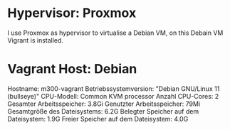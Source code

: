 # Hypervisor: Proxmox

I use Proxmox as hypervisor to virtualise a Debian VM, on this Debain VM Vigrant is installed.

# Vagrant Host: Debian

Hostname: m300-vagrant
Betriebssystemversion: "Debian GNU/Linux 11 (bullseye)"
CPU-Modell: Common KVM processor
Anzahl CPU-Cores: 2
Gesamter Arbeitsspeicher: 3.8Gi
Genutzter Arbeitsspeicher: 79Mi
Gesamtgröße des Dateisystems:  6.2G
Belegter Speicher auf dem Dateisystem:  1.9G
Freier Speicher auf dem Dateisystem:  4.0G


